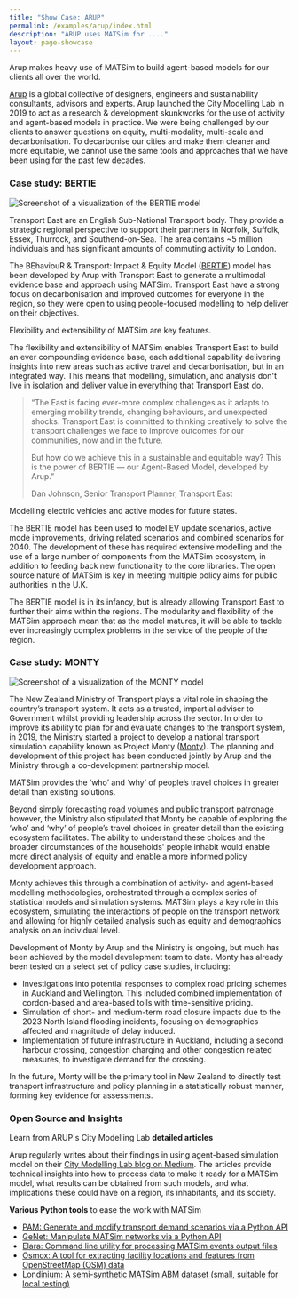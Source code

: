```yaml
---
title: "Show Case: ARUP"
permalink: /examples/arup/index.html
description: "ARUP uses MATSim for ...."
layout: page-showcase
---
```


<aside>
Arup makes heavy use of MATSim to build agent-based models for our clients all over the world.
</aside>

[Arup](https://www.arup.com) is a global collective of designers, engineers and sustainability consultants, advisors and experts. 
Arup launched the City Modelling Lab in 2019 to act as a research & development skunkworks for the use of activity and agent-based models in practice. 
We were being challenged by our clients to answer questions on equity, multi-modality, multi-scale and decarbonisation. 
To decarbonise our cities and make them cleaner and more equitable, we cannot use the same tools and approaches that we have been using for the past few decades. 


### Case study: BERTIE

![Screenshot of a visualization of the BERTIE model](/assets/images/usecases/arup/bertie.webp)

Transport East are an English Sub-National Transport body. 
They provide a strategic regional perspective to support their partners in Norfolk, Suffolk, Essex, Thurrock, and Southend-on-Sea. 
The area contains ~5 million individuals and has significant amounts of commuting activity to London. 

The BEhaviouR & Transport: Impact & Equity Model 
([BERTIE](https://medium.com/arupcitymodelling/introducing-bertie-an-agent-based-model-for-transport-east-412470e7d9cf)) 
model has been developed by Arup with Transport East to generate a multimodal evidence base and approach using MATSim. 
Transport East have a strong focus on decarbonisation and improved outcomes for everyone in the region, 
so they were open to using people-focused modelling to help deliver on their objectives.

<aside>
Flexibility and extensibility of MATSim are key features.
</aside>

The flexibility and extensibility of MATSim enables Transport East to build an ever compounding evidence base, 
each additional capability delivering insights into new areas such as active travel and decarbonisation, 
but in an integrated way. 
This means that modelling, simulation, and analysis don't live in isolation and deliver value in everything that Transport East do.

> “The East is facing ever-more complex challenges as it adapts to emerging mobility trends, 
> changing behaviours, and unexpected shocks. 
> Transport East is committed to thinking creatively to solve the transport challenges we face to improve outcomes for our communities, now and in the future.
> 
> But how do we achieve this in a sustainable and equitable way? 
> This is the power of BERTIE &mdash; our Agent-Based Model, developed by Arup.”
> 
> Dan Johnson, Senior Transport Planner, Transport East

<aside>
Modelling electric vehicles and active modes for future states.
</aside>

The BERTIE model has been used to model EV update scenarios, active mode improvements, driving related scenarios and combined scenarios for 2040.
The development of these has required extensive modelling and the use of a large number of components from the MATSim ecosystem, 
in addition to feeding back new functionality to the core libraries. 
The open source nature of MATSim is key in meeting multiple policy aims for public authorities in the U.K. 

The BERTIE model is in its infancy, but is already allowing Transport East to further their aims within the regions. 
The modularity and flexibility of the MATSim approach mean that as the model matures, 
it will be able to tackle ever increasingly complex problems in the service of the people of the region.


### Case study: MONTY

![Screenshot of a visualization of the MONTY model](/assets/images/usecases/arup/monty.webp)

The New Zealand Ministry of Transport plays a vital role in shaping the country’s transport system. 
It acts as a trusted, impartial adviser to Government whilst providing leadership across the sector. 
In order to improve its ability to plan for and evaluate changes to the transport system, in 2019, 
the Ministry started a project to develop a national transport simulation capability known as Project Monty 
([Monty](https://www.arup.com/projects/building-an-agent-based-modelling-capability-for-new-zealand)). 
The planning and development of this project has been conducted jointly by Arup and the Ministry through a co-development partnership model.

<aside>
MATSim provides the ‘who’ and ‘why’ of people’s travel choices in greater detail than existing solutions.
</aside>

Beyond simply forecasting road volumes and public transport patronage however, the Ministry also stipulated 
that Monty be capable of exploring the ‘who’ and ‘why’ of people’s travel choices in greater detail 
than the existing ecosystem facilitates. 
The ability to understand these choices and the broader circumstances of the households' people 
inhabit would enable more direct analysis of equity and enable a more informed policy development approach.

Monty achieves this through a combination of activity- and agent-based modelling methodologies, 
orchestrated through a complex series of statistical models and simulation systems. 
MATSim plays a key role in this ecosystem, simulating the interactions of people on the transport network 
and allowing for highly detailed analysis such as equity and demographics analysis on an individual level.

Development of Monty by Arup and the Ministry is ongoing, but much has been achieved by the model development team to date. 
Monty has already been tested on a select set of policy case studies, including:

- Investigations into potential responses to complex road pricing schemes in Auckland and Wellington. 
  This included combined implementation of cordon-based and area-based tolls with time-sensitive pricing.
- Simulation of short- and medium-term road closure impacts due to the 2023 North Island flooding incidents, 
  focusing on demographics affected and magnitude of delay induced.
- Implementation of future infrastructure in Auckland, including a second harbour crossing, 
  congestion charging and other congestion related measures, to investigate demand for the crossing.

In the future, Monty will be the primary tool in New Zealand to directly test transport infrastructure 
and policy planning in a statistically robust manner, forming key evidence for assessments. 


### Open Source and Insights

<aside>
Learn from ARUP's City Modelling Lab <b>detailed articles</b>
</aside>

Arup regularly writes about their findings in using agent-based simulation model on their 
[City Modelling Lab blog on Medium](https://medium.com/arupcitymodelling). 
The articles provide technical insights into how to process data to make it ready for a MATSim model, 
what results can be obtained from such models, and what implications these could have on a region, its inhabitants, and its society.

<aside>
<b>Various Python tools</b> to ease the work with MATSim
</aside>


- [PAM: Generate and modify transport demand scenarios via a Python API](https://github.com/arup-group/pam)
- [GeNet: Manipulate MATSim networks via a Python API](https://github.com/arup-group/genet)
- [Elara: Command line utility for processing MATSim events output files](https://github.com/arup-group/elara)
- [Osmox: A tool for extracting facility locations and features from OpenStreetMap (OSM) data](https://github.com/arup-group/osmox)
- [Londinium: A semi-synthetic MATSim ABM dataset (small, suitable for local testing)](https://github.com/arup-group/londinium)


